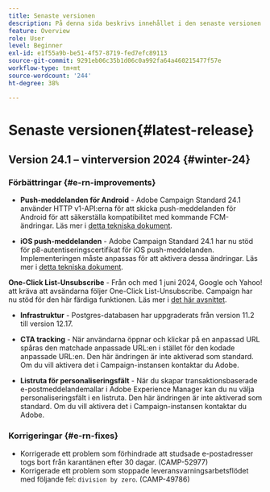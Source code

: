 ```yaml
---
title: Senaste versionen
description: På denna sida beskrivs innehållet i den senaste versionen av Campaign Standard
feature: Overview
role: User
level: Beginner
exl-id: e1f55a9b-be51-4f57-8719-fed7efc89113
source-git-commit: 9291eb06c35b1d06c0a992fa64a460215477f57e
workflow-type: tm+mt
source-wordcount: '244'
ht-degree: 38%

---
```



# Senaste versionen{#latest-release}

<!--
![Control Panel](assets/do-not-localize/cp-icon.png) **New Control Panel release**. [Learn more](https://experienceleague.adobe.com/docs/control-panel/using/release-notes.html){target="_blank"}.-->

## Version 24.1 – vinterversion 2024 {#winter-24}

### Förbättringar {#e-rn-improvements}

* **Push-meddelanden för Android** - Adobe Campaign Standard 24.1 använder HTTP v1-API:erna för att skicka push-meddelanden för Android för att säkerställa kompatibilitet med kommande FCM-ändringar. Läs mer i [detta tekniska dokument](../../administration/using/push-technote.md).

* **iOS push-meddelanden** - Adobe Campaign Standard 24.1 har nu stöd för p8-autentiseringscertifikat för iOS push-meddelanden. Implementeringen måste anpassas för att aktivera dessa ändringar. Läs mer i [detta tekniska dokument](../../administration/using/push-technote.md).

**One-Click List-Unsubscribe** - Från och med 1 juni 2024, Google och Yahoo! att kräva att avsändarna följer One-Click List-Unsubscribe. Campaign har nu stöd för den här färdiga funktionen. Läs mer i [det här avsnittet](../../administration/using/configuring-email-channel.md#list-of-email-smtp-parameters).

* **Infrastruktur** - Postgres-databasen har uppgraderats från version 11.2 till version 12.17.

* **CTA tracking** - När användarna öppnar och klickar på en anpassad URL spåras den matchade anpassade URL:en i stället för den kodade anpassade URL:en. Den här ändringen är inte aktiverad som standard. Om du vill aktivera det i Campaign-instansen kontaktar du Adobe.

* **Listruta för personaliseringsfält** - När du skapar transaktionsbaserade e-postmeddelandemallar i Adobe Experience Manager kan du nu välja personaliseringsfält i en listruta. Den här ändringen är inte aktiverad som standard. Om du vill aktivera det i Campaign-instansen kontaktar du Adobe.

### Korrigeringar {#e-rn-fixes}

* Korrigerade ett problem som förhindrade att studsade e-postadresser togs bort från karantänen efter 30 dagar. (CAMP-52977)
* Korrigerade ett problem som stoppade leveransvarningsarbetsflödet med följande fel: `division by zero`. (CAMP-49786)

